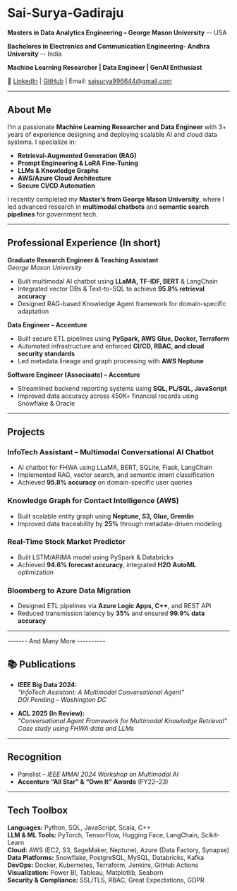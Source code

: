# Sai-Surya-Gadiraju

 **Masters in Data Analytics Engineering – George Mason University**  -- USA
 
 **Bachelores in Electronics and Communication Engineering- Andhra University** -- India
 
 **Machine Learning Researcher | Data Engineer | GenAI Enthusiast**  
 
🔗 [LinkedIn](https://www.linkedin.com/in/ssgadiraju/) |  [GitHub](https://github.com/saisuryagadiraju) |  Email: saisurya996644@gmail.com

---

## About Me

I’m a passionate **Machine Learning Researcher and Data Engineer** with 3+ years of experience designing and deploying scalable AI and cloud data systems. I specialize in:

- **Retrieval-Augmented Generation (RAG)**
- **Prompt Engineering & LoRA Fine-Tuning**
- **LLMs & Knowledge Graphs**
- **AWS/Azure Cloud Architecture**
- **Secure CI/CD Automation**

I recently completed my **Master’s from George Mason University**, where I led advanced research in **multimodal chatbots** and **semantic search pipelines** for government tech.

---

## Professional Experience (In short)

**Graduate Research Engineer & Teaching Assistant**  
*George Mason University*  
- Built multimodal AI chatbot using **LLaMA, TF-IDF, BERT** & LangChain  
- Integrated vector DBs & Text-to-SQL to achieve **95.8% retrieval accuracy**  
- Designed RAG-based Knowledge Agent framework for domain-specific adaptation

**Data Engineer – Accenture**  
- Built secure ETL pipelines using **PySpark, AWS Glue, Docker, Terraform**  
- Automated infrastructure and enforced **CI/CD, RBAC, and cloud security standards**  
- Led metadata lineage and graph processing with **AWS Neptune**

**Software Engineer (Associaate) – Accenture**  
- Streamlined backend reporting systems using **SQL, PL/SQL, JavaScript**  
- Improved data accuracy across 450K+ financial records using Snowflake & Oracle

---

## Projects 

###  InfoTech Assistant – Multimodal Conversational AI Chatbot
- AI chatbot for FHWA using LLaMA, BERT, SQLite, Flask, LangChain  
- Implemented RAG, vector search, and semantic intent classification  
- Achieved **95.8% accuracy** on domain-specific user queries

###  Knowledge Graph for Contact Intelligence (AWS)
- Built scalable entity graph using **Neptune, S3, Glue, Gremlin**
- Improved data traceability by **25%** through metadata-driven modeling

###  Real-Time Stock Market Predictor
- Built LSTM/ARIMA model using PySpark & Databricks  
- Achieved **94.6% forecast accuracy**, integrated **H2O AutoML** optimization

###  Bloomberg to Azure Data Migration
- Designed ETL pipelines via **Azure Logic Apps, C++**, and REST API  
- Reduced transmission latency by **35%** and ensured **99.9% data accuracy**
---
------- And Many More ----------


## 📚 Publications

- **IEEE Big Data 2024:**  
  *"InfoTech Assistant: A Multimodal Conversational Agent"*  
  *DOI Pending – Washington DC*

- **ACL 2025 (In Review):**  
  *"Conversational Agent Framework for Multimodal Knowledge Retrieval"*  
  *Case study using FHWA data and LLMs*

---

##  Recognition

-  Panelist – *IEEE MMAI 2024 Workshop on Multimodal AI*  
- **Accenture “All Star” & “Own It” Awards** (FY22–23)

---

##  Tech Toolbox

**Languages:** Python, SQL, JavaScript, Scala, C++  
**LLM & ML Tools:** PyTorch, TensorFlow, Hugging Face, LangChain, Scikit-Learn  
**Cloud:** AWS (EC2, S3, SageMaker, Neptune), Azure (Data Factory, Synapse)  
**Data Platforms:** Snowflake, PostgreSQL, MySQL, Databricks, Kafka  
**DevOps:** Docker, Kubernetes, Terraform, Jenkins, GitHub Actions  
**Visualization:** Power BI, Tableau, Matplotlib, Seaborn  
**Security & Compliance:** SSL/TLS, RBAC, Great Expectations, GDPR
